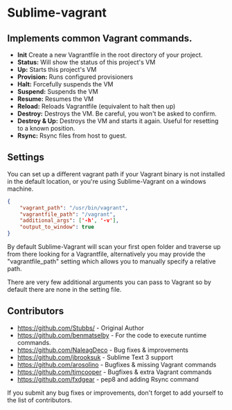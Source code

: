 # Sublime-vagrant

## Implements common Vagrant commands.

- **Init** Create a new Vagrantfile in the root directory of your project.
- **Status:** Will show the status of this project's VM
- **Up:** Starts this project's VM
- **Provision:** Runs configured provisioners
- **Halt:** Forcefully suspends the VM
- **Suspend:** Suspends the VM
- **Resume:** Resumes the VM
- **Reload:** Reloads Vagrantfile (equivalent to halt then up)
- **Destroy:** Destroys the VM. Be careful, you won't be asked to confirm.
- **Destroy & Up:** Destroys the VM and starts it again. Useful for resetting to a known position.
- **Rsync:** Rsync files from host to guest.

## Settings

You can set up a different vagrant path if your Vagrant binary is not installed in the default location, or you're using Sublime-Vagrant on a windows machine.

```json
{
    "vagrant_path": "/usr/bin/vagrant",
    "vagrantfile_path": "/vagrant",
    "additional_args": ['-h', '-v'],
    "output_to_window": true
}
```

By default Sublime-Vagrant will scan your first open folder and traverse up from there looking for a Vagrantfile, alternatively you may provide the "vagrantfile_path" setting which allows you to manually specify a relative path.

There are very few additional arguments you can pass to Vagrant so by default there are none in the setting file.

## Contributors
* https://github.com/Stubbs/ - Original Author
* https://github.com/benmatselby - For the code to execute runtime commands.
* https://github.com/NaleagDeco - Bug fixes & improvements
* https://github.com/jbrooksuk - Sublime Text 3 support
* https://github.com/arosolino - Bugfixes & missing Vagrant commands
* https://github.com/timcooper - Bugfixes & extra Vagrant commands
* https://github.com/fxdgear - pep8 and adding Rsync command

If you submit any bug fixes or improvements, don't forget to add yourself to the list of contributors.
